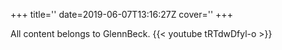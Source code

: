 +++
title=''
date=2019-06-07T13:16:27Z
cover=''
+++

All content belongs to GlennBeck.
{{< youtube tRTdwDfyl-o >}}
